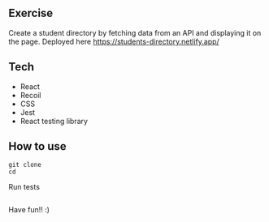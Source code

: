 ## Exercise

Create a student directory by fetching data from an API and displaying it on the page.
Deployed here https://students-directory.netlify.app/

## Tech
- React
- Recoil
- CSS
- Jest
- React testing library

## How to use

```
git clone 
cd 
```

Run tests

``` 

```

Have fun!! :)
